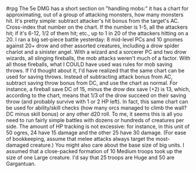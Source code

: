  #rpg
The 5e DMG has a short section on "handling mobs:" it has a chart for approximating, out of a group of attacking monsters, how many monsters hit.
It's pretty simple: subtract attacker's hit bonus from the target's AC. Cross-index that number on the chart. If the number is 1-5, all the attackers hit; if it's 6-12, 1/2 of them hit; etc., up to 1 in 20 of the attackers hitting on a 20. 
I ran a big set-piece battle yesterday: 8 mid-level PCs and 10 gnomes against 20+ drow and other assorted creatures, including a drow spider chariot and a sinister angel. With a wizard and a sorcerer PC and two drow wizards, all slinging fireballs, the mob attacks weren't much of a factor. With all those fireballs, what I COULD have used was rules for mob saving throws.
If I'd thought about it, I'd have realized that the same chart can be used for saving throws. Instead of subtracting attack bonus from AC, subtract saving throw bonus from DC, and use the chart as normal. For instance, a fireball save DC of 15, minus the drow dex save (+2) is 13, which, according to the chart, means that 1/3 of the drow succeed on their saving throw (and probably survive with 1 or 2 HP left).
In fact, this same chart can be used for ability/skill checks (how many orcs managed to climb the wall? DC minus skill bonus) or any other d20 roll.
To me, it seems this is all you need to run fairly simple battles with dozens or hundreds of creatures per side. The amount of HP tracking is not excessive: for instance, in this unit of 50 ogres, 24 have 15 damage and the other 25 have 30 damage. (For ease of bookkeeping, assume that melee attacks always target the most-damaged creature.) 
You might also care about the base size of big units. I assumed that a close-packed formation of 10 Medium troops took up the size of one Large creature. I'd say that 25 troops are Huge and 50 are Gargantuan.
